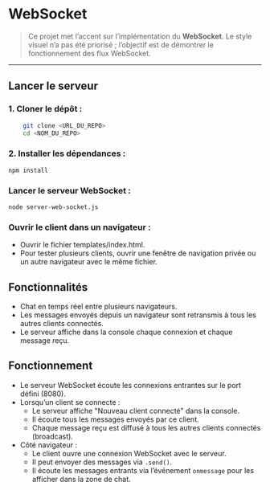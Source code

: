 # WebSocket

> Ce projet met l’accent sur l’implémentation du **WebSocket**. Le style visuel n’a pas été priorisé ; l’objectif est de démontrer le fonctionnement des flux WebSocket.

---

## Lancer le serveur

### 1. Cloner le dépôt :

```bash
    git clone <URL_DU_REPO>
    cd <NOM_DU_REPO>
```

### 2. Installer les dépendances :

```npm install```

### Lancer le serveur WebSocket :

```node server-web-socket.js```

### Ouvrir le client dans un navigateur :

- Ouvrir le fichier templates/index.html.
- Pour tester plusieurs clients, ouvrir une fenêtre de navigation privée ou un autre navigateur avec le même fichier.

## Fonctionnalités

- Chat en temps réel entre plusieurs navigateurs.
- Les messages envoyés depuis un navigateur sont retransmis à tous les autres clients connectés.
- Le serveur affiche dans la console chaque connexion et chaque message reçu.

## Fonctionnement

- Le serveur WebSocket écoute les connexions entrantes sur le port défini (8080).
- Lorsqu’un client se connecte :
    - Le serveur affiche "Nouveau client connecté" dans la console.
    - Il écoute tous les messages envoyés par ce client.
    - Chaque message reçu est diffusé à tous les autres clients connectés (broadcast).
- Côté navigateur :
    - Le client ouvre une connexion WebSocket avec le serveur.
    - Il peut envoyer des messages via ```.send()```.
    - Il écoute les messages entrants via l’événement ```onmessage``` pour les afficher dans la zone de chat.